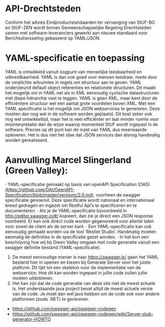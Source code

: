 # API-Drechtsteden
Conform het advies Eindproductstandaarden ter vervanging van StUF-BG en StUF-ZKN wordt binnen Gemeenschappelijke Regeling Drechtsteden samen met software-leveranciers gewerkt aan nieuwe standaard voor Berichtuitwisseling gebaseerd op YAML/JSON.

# YAML-specificatie en toepassing
YAML is ontwikkeld vanuit oogpunt van menselijke leesbaarheid en uitbreidbaarheid. YAML is dan ook goed voor mensen leesbaar, mede door de verplichte witruimtes in regels om structuur aan te geven. YAML ondersteund default object referenties en relationele structuren. Dit maakt het mogelijk om in YAML net als in XML eenvoudig cyclische datastructuren met diepe hiërarchie vast te leggen. YAML is geen XML, maar kent door de efficiëntere structuur wel een aantal grote voordelen boven XML. 
Met een YAML specificatie is het mogelijk om JSON webservices te genereren. Deze moeten dan nog wel in de software worden geplaatst. Dit kost zeker ook nog wel ontwikkeltijd, maar het is veel efficiënter en laat minder ruimte voor misinterpretatie dan de wijze waarop momenteel StUF wordt ingepast in de software. Precies op dit punt kan de inzet van YAML dus meerwaarde opleveren. Het is dus niet het idee dat JSON services dan alsnog handmatig worden gerealiseerd.
 
# Aanvulling Marcel Slingerland (Green Valley):
·         YAML-specificatie gemaakt op basis van openAPI Specification (OAS) (https://github.com/OAI/OpenAPI-Specification/blob/master/versions/2.0.md), voorheen de swagger specificatie genoemd. Deze specificatie wordt nationaal en internationaal breed gedragen en ingezet om Restful Api’s  te specificeren en te documenteren.
·         Als je de YAML-specificatie bijvoorbeeld in http://editor.swagger.io/#/  kopieert, dan zie je direct een JSON response voorbeeld. Er kan ook direct code worden gegenereerd voor allerlei talen voor zowel de client als de server kant.
·         Een YAML-specificatie kan ook eenvoudig gemaakt worden via de tool ‘Restlet Studio’. Handmatig moeten eenmalig de definities in de specificatie gezet worden.
·         In het kort een beschrijving hoe wij bij Green Valley omgaan met code generatie vanuit een swagger definitie bestand (YAML-specificatie).
1. De meest eenvoudige manier is naar https://swagger.io/ gaan het YAML bestand hier in openen en kiezen bij Generate Server voor het juiste platform.  Dit lijkt tot een skeleton voor de implementatie van de webservice.  Hoe dit kan worden ingepast in jullie code zullen jullie moeten uitdokteren.
2. Het kan zijn dat de code generatie van deze site niet de meest actuele is. Het onderstaande java project bevat altijd de meest actuele versie van de code.  Je moet dan wel java hebben om de code ook voor andere platformen (zoals .NET) te genereren. 
- https://github.com/swagger-api/swagger-codegen
- https://github.com/swagger-api/swagger-codegen/wiki/Server-stub-generator-HOWTO
